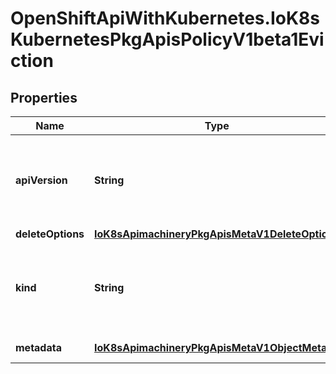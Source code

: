 # OpenShiftApiWithKubernetes.IoK8sKubernetesPkgApisPolicyV1beta1Eviction

## Properties
Name | Type | Description | Notes
------------ | ------------- | ------------- | -------------
**apiVersion** | **String** | APIVersion defines the versioned schema of this representation of an object. Servers should convert recognized schemas to the latest internal value, and may reject unrecognized values. More info: http://releases.k8s.io/HEAD/docs/devel/api-conventions.md#resources | [optional] 
**deleteOptions** | [**IoK8sApimachineryPkgApisMetaV1DeleteOptions**](IoK8sApimachineryPkgApisMetaV1DeleteOptions.md) | DeleteOptions may be provided | [optional] 
**kind** | **String** | Kind is a string value representing the REST resource this object represents. Servers may infer this from the endpoint the client submits requests to. Cannot be updated. In CamelCase. More info: http://releases.k8s.io/HEAD/docs/devel/api-conventions.md#types-kinds | [optional] 
**metadata** | [**IoK8sApimachineryPkgApisMetaV1ObjectMeta**](IoK8sApimachineryPkgApisMetaV1ObjectMeta.md) | ObjectMeta describes the pod that is being evicted. | [optional] 


